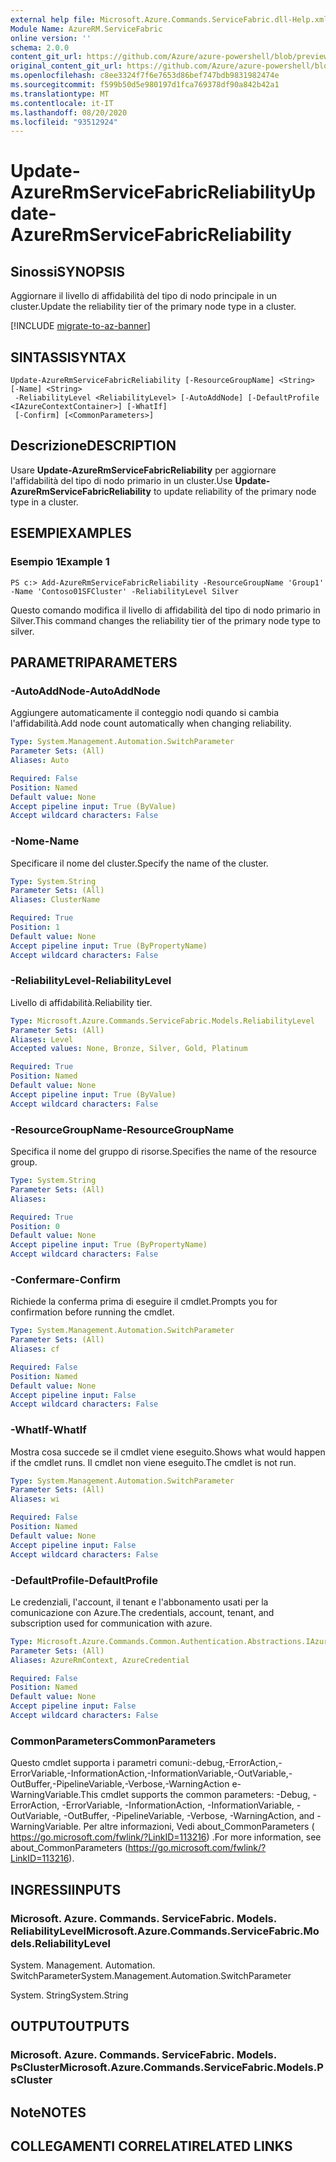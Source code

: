```yaml
---
external help file: Microsoft.Azure.Commands.ServiceFabric.dll-Help.xml
Module Name: AzureRM.ServiceFabric
online version: ''
schema: 2.0.0
content_git_url: https://github.com/Azure/azure-powershell/blob/preview/src/ResourceManager/ServiceFabric/Commands.ServiceFabric/help/Update-AzureRmServiceFabricReliability.md
original_content_git_url: https://github.com/Azure/azure-powershell/blob/preview/src/ResourceManager/ServiceFabric/Commands.ServiceFabric/help/Update-AzureRmServiceFabricReliability.md
ms.openlocfilehash: c8ee3324f7f6e7653d86bef747bdb9831982474e
ms.sourcegitcommit: f599b50d5e980197d1fca769378df90a842b42a1
ms.translationtype: MT
ms.contentlocale: it-IT
ms.lasthandoff: 08/20/2020
ms.locfileid: "93512924"
---
```

# <span data-ttu-id="6f83f-101">Update-AzureRmServiceFabricReliability</span><span class="sxs-lookup"><span data-stu-id="6f83f-101">Update-AzureRmServiceFabricReliability</span></span>

## <span data-ttu-id="6f83f-102">Sinossi</span><span class="sxs-lookup"><span data-stu-id="6f83f-102">SYNOPSIS</span></span>
<span data-ttu-id="6f83f-103">Aggiornare il livello di affidabilità del tipo di nodo principale in un cluster.</span><span class="sxs-lookup"><span data-stu-id="6f83f-103">Update the reliability tier of the primary node type in a cluster.</span></span>

[!INCLUDE [migrate-to-az-banner](../../includes/migrate-to-az-banner.md)]

## <span data-ttu-id="6f83f-104">SINTASSI</span><span class="sxs-lookup"><span data-stu-id="6f83f-104">SYNTAX</span></span>

```
Update-AzureRmServiceFabricReliability [-ResourceGroupName] <String> [-Name] <String>
 -ReliabilityLevel <ReliabilityLevel> [-AutoAddNode] [-DefaultProfile <IAzureContextContainer>] [-WhatIf]
 [-Confirm] [<CommonParameters>]
```

## <span data-ttu-id="6f83f-105">Descrizione</span><span class="sxs-lookup"><span data-stu-id="6f83f-105">DESCRIPTION</span></span>
<span data-ttu-id="6f83f-106">Usare **Update-AzureRmServiceFabricReliability** per aggiornare l'affidabilità del tipo di nodo primario in un cluster.</span><span class="sxs-lookup"><span data-stu-id="6f83f-106">Use **Update-AzureRmServiceFabricReliability** to update reliability of the primary node type in a cluster.</span></span>

## <span data-ttu-id="6f83f-107">ESEMPI</span><span class="sxs-lookup"><span data-stu-id="6f83f-107">EXAMPLES</span></span>

### <span data-ttu-id="6f83f-108">Esempio 1</span><span class="sxs-lookup"><span data-stu-id="6f83f-108">Example 1</span></span>
```
PS c:> Add-AzureRmServiceFabricReliability -ResourceGroupName 'Group1' -Name 'Contoso01SFCluster' -ReliabilityLevel Silver
```

<span data-ttu-id="6f83f-109">Questo comando modifica il livello di affidabilità del tipo di nodo primario in Silver.</span><span class="sxs-lookup"><span data-stu-id="6f83f-109">This command changes the reliability tier of the primary node type to silver.</span></span>

## <span data-ttu-id="6f83f-110">PARAMETRI</span><span class="sxs-lookup"><span data-stu-id="6f83f-110">PARAMETERS</span></span>

### <span data-ttu-id="6f83f-111">-AutoAddNode</span><span class="sxs-lookup"><span data-stu-id="6f83f-111">-AutoAddNode</span></span>
<span data-ttu-id="6f83f-112">Aggiungere automaticamente il conteggio nodi quando si cambia l'affidabilità.</span><span class="sxs-lookup"><span data-stu-id="6f83f-112">Add node count automatically when changing reliability.</span></span>

```yaml
Type: System.Management.Automation.SwitchParameter
Parameter Sets: (All)
Aliases: Auto

Required: False
Position: Named
Default value: None
Accept pipeline input: True (ByValue)
Accept wildcard characters: False
```

### <span data-ttu-id="6f83f-113">-Nome</span><span class="sxs-lookup"><span data-stu-id="6f83f-113">-Name</span></span>
<span data-ttu-id="6f83f-114">Specificare il nome del cluster.</span><span class="sxs-lookup"><span data-stu-id="6f83f-114">Specify the name of the cluster.</span></span>

```yaml
Type: System.String
Parameter Sets: (All)
Aliases: ClusterName

Required: True
Position: 1
Default value: None
Accept pipeline input: True (ByPropertyName)
Accept wildcard characters: False
```

### <span data-ttu-id="6f83f-115">-ReliabilityLevel</span><span class="sxs-lookup"><span data-stu-id="6f83f-115">-ReliabilityLevel</span></span>
<span data-ttu-id="6f83f-116">Livello di affidabilità.</span><span class="sxs-lookup"><span data-stu-id="6f83f-116">Reliability tier.</span></span>

```yaml
Type: Microsoft.Azure.Commands.ServiceFabric.Models.ReliabilityLevel
Parameter Sets: (All)
Aliases: Level
Accepted values: None, Bronze, Silver, Gold, Platinum

Required: True
Position: Named
Default value: None
Accept pipeline input: True (ByValue)
Accept wildcard characters: False
```

### <span data-ttu-id="6f83f-117">-ResourceGroupName</span><span class="sxs-lookup"><span data-stu-id="6f83f-117">-ResourceGroupName</span></span>
<span data-ttu-id="6f83f-118">Specifica il nome del gruppo di risorse.</span><span class="sxs-lookup"><span data-stu-id="6f83f-118">Specifies the name of the resource group.</span></span>

```yaml
Type: System.String
Parameter Sets: (All)
Aliases: 

Required: True
Position: 0
Default value: None
Accept pipeline input: True (ByPropertyName)
Accept wildcard characters: False
```

### <span data-ttu-id="6f83f-119">-Confermare</span><span class="sxs-lookup"><span data-stu-id="6f83f-119">-Confirm</span></span>
<span data-ttu-id="6f83f-120">Richiede la conferma prima di eseguire il cmdlet.</span><span class="sxs-lookup"><span data-stu-id="6f83f-120">Prompts you for confirmation before running the cmdlet.</span></span>

```yaml
Type: System.Management.Automation.SwitchParameter
Parameter Sets: (All)
Aliases: cf

Required: False
Position: Named
Default value: None
Accept pipeline input: False
Accept wildcard characters: False
```

### <span data-ttu-id="6f83f-121">-WhatIf</span><span class="sxs-lookup"><span data-stu-id="6f83f-121">-WhatIf</span></span>
<span data-ttu-id="6f83f-122">Mostra cosa succede se il cmdlet viene eseguito.</span><span class="sxs-lookup"><span data-stu-id="6f83f-122">Shows what would happen if the cmdlet runs.</span></span> <span data-ttu-id="6f83f-123">Il cmdlet non viene eseguito.</span><span class="sxs-lookup"><span data-stu-id="6f83f-123">The cmdlet is not run.</span></span>

```yaml
Type: System.Management.Automation.SwitchParameter
Parameter Sets: (All)
Aliases: wi

Required: False
Position: Named
Default value: None
Accept pipeline input: False
Accept wildcard characters: False
```

### <span data-ttu-id="6f83f-124">-DefaultProfile</span><span class="sxs-lookup"><span data-stu-id="6f83f-124">-DefaultProfile</span></span>
<span data-ttu-id="6f83f-125">Le credenziali, l'account, il tenant e l'abbonamento usati per la comunicazione con Azure.</span><span class="sxs-lookup"><span data-stu-id="6f83f-125">The credentials, account, tenant, and subscription used for communication with azure.</span></span>

```yaml
Type: Microsoft.Azure.Commands.Common.Authentication.Abstractions.IAzureContextContainer
Parameter Sets: (All)
Aliases: AzureRmContext, AzureCredential

Required: False
Position: Named
Default value: None
Accept pipeline input: False
Accept wildcard characters: False
```

### <span data-ttu-id="6f83f-126">CommonParameters</span><span class="sxs-lookup"><span data-stu-id="6f83f-126">CommonParameters</span></span>
<span data-ttu-id="6f83f-127">Questo cmdlet supporta i parametri comuni:-debug,-ErrorAction,-ErrorVariable,-InformationAction,-InformationVariable,-OutVariable,-OutBuffer,-PipelineVariable,-Verbose,-WarningAction e-WarningVariable.</span><span class="sxs-lookup"><span data-stu-id="6f83f-127">This cmdlet supports the common parameters: -Debug, -ErrorAction, -ErrorVariable, -InformationAction, -InformationVariable, -OutVariable, -OutBuffer, -PipelineVariable, -Verbose, -WarningAction, and -WarningVariable.</span></span> <span data-ttu-id="6f83f-128">Per altre informazioni, Vedi about_CommonParameters ( https://go.microsoft.com/fwlink/?LinkID=113216) .</span><span class="sxs-lookup"><span data-stu-id="6f83f-128">For more information, see about_CommonParameters (https://go.microsoft.com/fwlink/?LinkID=113216).</span></span>

## <span data-ttu-id="6f83f-129">INGRESSI</span><span class="sxs-lookup"><span data-stu-id="6f83f-129">INPUTS</span></span>

### <span data-ttu-id="6f83f-130">Microsoft. Azure. Commands. ServiceFabric. Models. ReliabilityLevel</span><span class="sxs-lookup"><span data-stu-id="6f83f-130">Microsoft.Azure.Commands.ServiceFabric.Models.ReliabilityLevel</span></span>
<span data-ttu-id="6f83f-131">System. Management. Automation. SwitchParameter</span><span class="sxs-lookup"><span data-stu-id="6f83f-131">System.Management.Automation.SwitchParameter</span></span>

<span data-ttu-id="6f83f-132">System. String</span><span class="sxs-lookup"><span data-stu-id="6f83f-132">System.String</span></span>

## <span data-ttu-id="6f83f-133">OUTPUT</span><span class="sxs-lookup"><span data-stu-id="6f83f-133">OUTPUTS</span></span>

### <span data-ttu-id="6f83f-134">Microsoft. Azure. Commands. ServiceFabric. Models. PsCluster</span><span class="sxs-lookup"><span data-stu-id="6f83f-134">Microsoft.Azure.Commands.ServiceFabric.Models.PsCluster</span></span>

## <span data-ttu-id="6f83f-135">Note</span><span class="sxs-lookup"><span data-stu-id="6f83f-135">NOTES</span></span>

## <span data-ttu-id="6f83f-136">COLLEGAMENTI CORRELATI</span><span class="sxs-lookup"><span data-stu-id="6f83f-136">RELATED LINKS</span></span>

